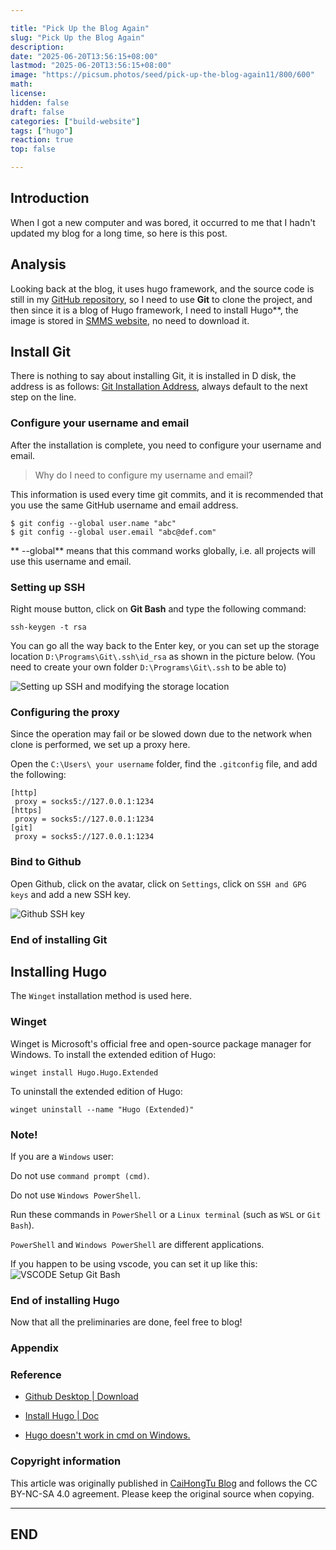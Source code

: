 ```yaml
---

title: "Pick Up the Blog Again"
slug: "Pick Up the Blog Again"
description: 
date: "2025-06-20T13:56:15+08:00"
lastmod: "2025-06-20T13:56:15+08:00"
image: "https://picsum.photos/seed/pick-up-the-blog-again11/800/600"
math: 
license: 
hidden: false
draft: false 
categories: ["build-website"]
tags: ["hugo"]
reaction: true
top: false

---
```

## Introduction

When I got a new computer and was bored, it occurred to me that I hadn't updated my blog for a long time, so here is this post.

## Analysis

Looking back at the blog, it uses hugo framework, and the source code is still in my [GitHub repository](https://github.com/rento666/My-Blog-By-Hugo-stack), so I need to use **Git** to clone the project, and then since it is a blog of Hugo framework, I need to install Hugo**, the image is stored in [SMMS website](https://smms.app/), no need to download it.

## Install Git

There is nothing to say about installing Git, it is installed in D disk, the address is as follows: [Git Installation Address](https://git-scm.com/), always default to the next step on the line.

### Configure your username and email 
After the installation is complete, you need to configure your username and email.

> Why do I need to configure my username and email?

This information is used every time git commits, and it is recommended that you use the same GitHub username and email address.

``` 
$ git config --global user.name "abc" 
$ git config --global user.email "abc@def.com" 
```

** --global** means that this command works globally, i.e. all projects will use this username and email.

### Setting up SSH

Right mouse button, click on **Git Bash** and type the following command: 
``` 
ssh-keygen -t rsa 
```

You can go all the way back to the Enter key, or you can set up the storage location `D:\Programs\Git\.ssh\id_rsa` as shown in the picture below. (You need to create your own folder `D:\Programs\Git\.ssh` to be able to)

![Setting up SSH and modifying the storage location](https://s2.loli.net/2025/06/20/fQ6OHnxcG8Ng3W2.png)

### Configuring the proxy

Since the operation may fail or be slowed down due to the network when clone is performed, we set up a proxy here.

Open the `C:\Users\ your username` folder, find the `.gitconfig` file, and add the following:

``` 
[http] 
 proxy = socks5://127.0.0.1:1234 
[https] 
 proxy = socks5://127.0.0.1:1234 
[git] 
 proxy = socks5://127.0.0.1:1234 
```

### Bind to Github

Open Github, click on the avatar, click on `Settings`, click on `SSH and GPG keys` and add a new SSH key.

![Github SSH key](https://s2.loli.net/2025/06/20/526Xyw3MsOWbNSu.png)

### End of installing Git


## Installing Hugo

The `Winget` installation method is used here.

### Winget

Winget is Microsoft's official free and open-source package manager for Windows. To install the extended edition of Hugo: 
``` 
winget install Hugo.Hugo.Extended 
````

To uninstall the extended edition of Hugo: 
``` 
winget uninstall --name "Hugo (Extended)" 
```

### Note!

If you are a `Windows` user:

Do not use ``command prompt (cmd)``.

Do not use `Windows PowerShell`.

Run these commands in `PowerShell` or a `Linux terminal` (such as `WSL` or `Git Bash`).

`PowerShell` and `Windows PowerShell` are different applications.

If you happen to be using vscode, you can set it up like this: 
![VSCODE Setup Git Bash](https://s2.loli.net/2025/06/20/okz8jQ7C3qYblVN.png)

### End of installing Hugo

Now that all the preliminaries are done, feel free to blog!


### Appendix

### Reference

- [Github Desktop | Download](https://github.com/apps/desktop)

- [Install Hugo | Doc](https://gohugo.io/installation/windows/)

- [Hugo doesn't work in cmd on Windows.](https://hugo.opendocs.io/getting-started/quick-start/#命令)

### Copyright information

This article was originally published in [CaiHongTu Blog](https://caihongtu.top) and follows the CC BY-NC-SA 4.0 agreement. Please keep the original source when copying.

---
## END